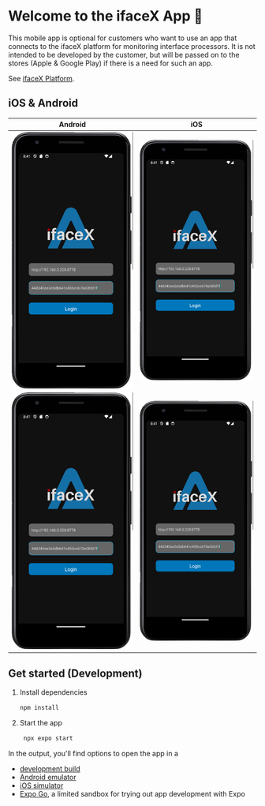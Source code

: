 # Welcome to the ifaceX App 👋

This mobile app is optional for customers who want to use an app that connects to the ifaceX platform for monitoring interface processors. It is not intended to be developed by the customer, but will be passed on to the stores (Apple & Google Play) if there is a need for such an app.

See [ifaceX Platform](https://products.autumo.ch/ifacex/overview).

## iOS & Android
Android | iOS
:--------:|:--------:
![](https://raw.githubusercontent.com/autumoswitzerland/ifaceX-App/master/assets/doc/a1.png) | ![](https://raw.githubusercontent.com/autumoswitzerland/ifaceX-App/master/assets/doc/a1.png)
![](https://raw.githubusercontent.com/autumoswitzerland/ifaceX-App/master/assets/doc/a1.png) | ![](https://raw.githubusercontent.com/autumoswitzerland/ifaceX-App/master/assets/doc/a1.png)

## Get started (Development)

1. Install dependencies

   ```bash
   npm install
   ```

2. Start the app

   ```bash
    npx expo start
   ```

In the output, you'll find options to open the app in a

- [development build](https://docs.expo.dev/develop/development-builds/introduction/)
- [Android emulator](https://docs.expo.dev/workflow/android-studio-emulator/)
- [iOS simulator](https://docs.expo.dev/workflow/ios-simulator/)
- [Expo Go](https://expo.dev/go), a limited sandbox for trying out app development with Expo
